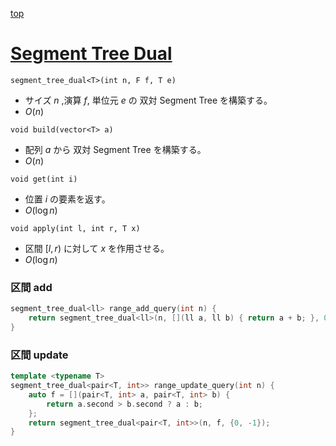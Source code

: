 [top](../README.md)

# [Segment Tree Dual](./segtd.hpp)

`segment_tree_dual<T>(int n, F f, T e)`
- サイズ $n$ ,演算 $f$, 単位元 $e$ の 双対 Segment Tree を構築する。
- $O(n)$

`void build(vector<T> a)`
- 配列 $a$ から 双対 Segment Tree を構築する。
- $O(n)$

`void get(int i)`
- 位置 $i$ の要素を返す。
- $O(\log{n})$

`void apply(int l, int r, T x)`
- 区間 $[l, r)$ に対して $x$ を作用させる。
- $O(\log{n})$

### 区間 add
```cpp
segment_tree_dual<ll> range_add_query(int n) {
    return segment_tree_dual<ll>(n, [](ll a, ll b) { return a + b; }, 0);
}
```

### 区間 update
```cpp
template <typename T>
segment_tree_dual<pair<T, int>> range_update_query(int n) {
    auto f = [](pair<T, int> a, pair<T, int> b) {
        return a.second > b.second ? a : b;
    };
    return segment_tree_dual<pair<T, int>>(n, f, {0, -1});
}
```